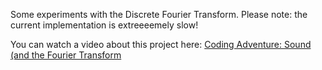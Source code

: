 Some experiments with the Discrete Fourier Transform. Please note: the current implementation is extreeeemely slow!

You can watch a video about this project here:
[Coding Adventure: Sound (and the Fourier Transform](https://youtu.be/iA6wRgwl7k0?si=jMHFKpBnsqDpcupW)
